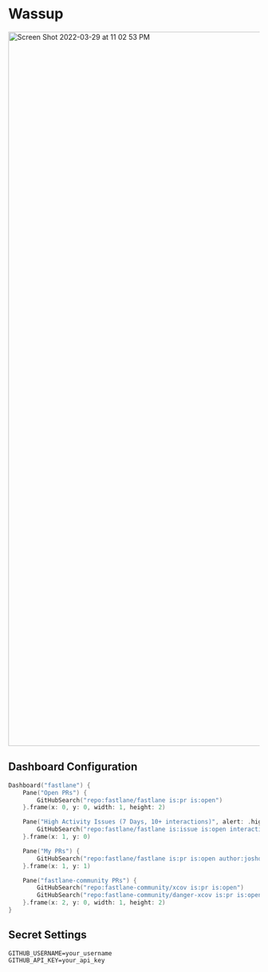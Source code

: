 # Wassup

<img width="1432" alt="Screen Shot 2022-03-29 at 11 02 53 PM" src="https://user-images.githubusercontent.com/401294/160749056-07ffef1a-b57d-4106-8df1-8c7df5903657.png">

## Dashboard Configuration
```swift
Dashboard("fastlane") {
    Pane("Open PRs") {
        GitHubSearch("repo:fastlane/fastlane is:pr is:open")
    }.frame(x: 0, y: 0, width: 1, height: 2)

    Pane("High Activity Issues (7 Days, 10+ interactions)", alert: .high) {
        GitHubSearch("repo:fastlane/fastlane is:issue is:open interactions:>10", [.createdLessThan(7)])
    }.frame(x: 1, y: 0)

    Pane("My PRs") {
        GitHubSearch("repo:fastlane/fastlane is:pr is:open author:joshdholtz")
    }.frame(x: 1, y: 1)

    Pane("fastlane-community PRs") {
        GitHubSearch("repo:fastlane-community/xcov is:pr is:open")
        GitHubSearch("repo:fastlane-community/danger-xcov is:pr is:open")
    }.frame(x: 2, y: 0, width: 1, height: 2)
}
```

## Secret Settings
```shell
GITHUB_USERNAME=your_username
GITHUB_API_KEY=your_api_key
```
